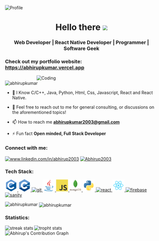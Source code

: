 <img align="center" width="1600" alt="Profile" src="https://cdn.dribbble.com/users/2069402/screenshots/5574718/gif-4mb.gif">
<h1 align="center">Hello there <img width="40" src="https://media.tenor.com/z2xJqhCpneIAAAAM/wave-hand.gif"></h1>
<h3 align="center">Web Developer | React Native Developer | Programmer | Software Geek</h3>
<h3>Check out my portfolio website: <a href="https://abhirupkumar.vercel.app">https://abhirupkumar.vercel.app</a></h3>
<img align="right" alt="Coding" width="400" src="https://camo.githubusercontent.com/c1dcb74cc1c1835b1d716f5051499a2814c683c806b15f04b0eba492863703e9/68747470733a2f2f63646e2e6472696262626c652e636f6d2f75736572732f3733303730332f73637265656e73686f74732f363538313234332f6176656e746f2e676966">

<p align="left"> <img src="https://komarev.com/ghpvc/?username=abhirupkumar&label=Profile%20views&color=0e75b6&style=flat" alt="abhirupkumar" /> </p>

- 🌱 I Know C/C++, Java, Python, Html, Css, Javascript, React and  React Native.

- 💬 Feel free to reach out to me for general consulting, or discussions on the aforementioned topics!

- 📫 How to reach me **abhirupkumar2003@gmail.com**

- ⚡ Fun fact **Open minded, Full Stack Developer**

<h3 align="left">Connect with me:</h3>
<p align="left">
<a href="https://www.linkedin.com/in/abhirup2003" target="blank"><img align="center" src="https://raw.githubusercontent.com/rahuldkjain/github-profile-readme-generator/master/src/images/icons/Social/linked-in-alt.svg" alt="www.linkedin.com/in/abhirup2003" height="30" width="40" /></a>
<a href="https://www.codechef.com/users/abhirup2003" target="blank"><img align="center" src="https://cdn.jsdelivr.net/npm/simple-icons@3.1.0/icons/codechef.svg" alt="Abhirup2003" height="30" width="40" /></a>
</p>

<h3 align="left">Tech Stack:</h3>
<p align="left"> <a href="https://www.cprogramming.com/" target="_blank" rel="noreferrer"> <img src="https://raw.githubusercontent.com/devicons/devicon/master/icons/c/c-original.svg" alt="c" width="40" height="40"/> </a> <a href="https://www.w3schools.com/cpp/" target="_blank" rel="noreferrer"> <img src="https://raw.githubusercontent.com/devicons/devicon/master/icons/cplusplus/cplusplus-original.svg" alt="cplusplus" width="40" height="40"/> </a> <a href="https://git-scm.com/" target="_blank" rel="noreferrer"> <img src="https://www.vectorlogo.zone/logos/git-scm/git-scm-icon.svg" alt="git" width="40" height="40"/> </a> <a href="https://www.java.com" target="_blank" rel="noreferrer"> <img src="https://raw.githubusercontent.com/devicons/devicon/master/icons/java/java-original.svg" alt="java" width="40" height="40"/> </a> <a href="https://developer.mozilla.org/en-US/docs/Web/JavaScript" target="_blank" rel="noreferrer"> <img src="https://raw.githubusercontent.com/devicons/devicon/master/icons/javascript/javascript-original.svg" alt="javascript" width="40" height="40"/> </a> <a href="https://www.mongodb.com/" target="_blank" rel="noreferrer"> <img src="https://raw.githubusercontent.com/devicons/devicon/master/icons/mongodb/mongodb-original-wordmark.svg" alt="mongodb" width="40" height="40"/> </a> <a href="https://www.python.org" target="_blank" rel="noreferrer"> <img src="https://raw.githubusercontent.com/devicons/devicon/master/icons/python/python-original.svg" alt="python" width="40" height="40"/> </a> <a href="https://reactjs.org/" target="_blank" rel="noreferrer"> <img src="https://avatars.githubusercontent.com/u/6412038?s=200&v=4" alt="react" width="40" height="40"/> </a> <a href="https://reactnative.dev/" target="_blank" rel="noreferrer"> <img src="https://raw.githubusercontent.com/github/explore/80688e429a7d4ef2fca1e82350fe8e3517d3494d/topics/react-native/react-native.png" alt="react native" width="40" height="40"/> </a> <a href="https://firebase.google.com/" target="_blank" rel="noreferrer"> <img src="https://avatars.githubusercontent.com/u/1335026?s=200&v=4" alt="firebase" width="40" height="40"/> </a> <a href="https://www.sanity.io/" target="_blank" rel="noreferrer"> <img src="https://avatars.githubusercontent.com/u/17177659?s=200&v=4" alt="sanity" width="40" height="40"/> </a> </p>

<p><img align="left" src="https://github-readme-stats.vercel.app/api/top-langs?username=abhirupkumar&show_icons=true&locale=en&layout=compact" alt="abhirupkumar" /></p>

<p>&nbsp;<img align="center" src="https://github-readme-stats.vercel.app/api?username=abhirupkumar&show_icons=true&locale=en" alt="abhirupkumar" /></p>


### Statistics:
![streak stats](https://github-readme-streak-stats.herokuapp.com/?user=abhirupkumar)
![tropht stats](https://github-profile-trophy.vercel.app/?username=abhirupkumar)
<br>
![Abhirup's Contribution Graph](https://activity-graph.herokuapp.com/graph?username=abhirupkumar&theme=react-black)
